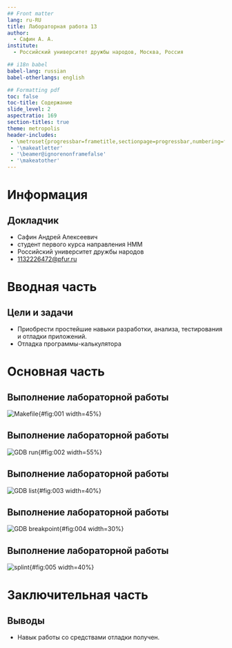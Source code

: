 ```yaml
---
## Front matter
lang: ru-RU
title: Лабораторная работа 13
author:
  - Сафин А. А.
institute:
  - Российский университет дружбы народов, Москва, Россия

## i18n babel
babel-lang: russian
babel-otherlangs: english

## Formatting pdf
toc: false
toc-title: Содержание
slide_level: 2
aspectratio: 169
section-titles: true
theme: metropolis
header-includes:
 - \metroset{progressbar=frametitle,sectionpage=progressbar,numbering=fraction}
 - '\makeatletter'
 - '\beamer@ignorenonframefalse'
 - '\makeatother'
---
```


# Информация

## Докладчик

  * Сафин Андрей Алексеевич
  * студент первого курса направления НММ
  * Российский университет дружбы народов
  * [1132226472@pfur.ru](mailto:1132226472@pfur.ru)


# Вводная часть

## Цели и задачи

- Приобрести простейшие навыки разработки, анализа, тестирования и отладки приложений.
- Отладка программы-калькулятора

# Основная часть

## Выполнение лабораторной работы

![Makefile](image/001.png){#fig:001 width=45%}

## Выполнение лабораторной работы

![GDB run](image/002.png){#fig:002 width=55%}

## Выполнение лабораторной работы

![GDB list](image/003.png){#fig:003 width=40%}

## Выполнение лабораторной работы

![GDB breakpoint](image/004.png){#fig:004 width=30%}

## Выполнение лабораторной работы

![splint](image/005.png){#fig:005 width=40%}

# Заключительная часть

## Выводы

- Навык работы со средствами отладки получен.

